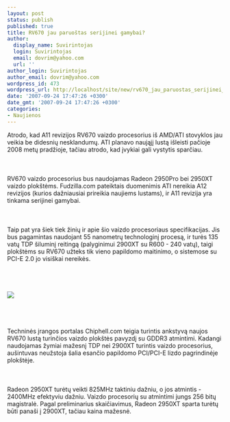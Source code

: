 ```yaml
---
layout: post
status: publish
published: true
title: RV670 jau paruoštas serijinei gamybai?
author:
  display_name: Suvirintojas
  login: Suvirintojas
  email: dovrim@yahoo.com
  url: ''
author_login: Suvirintojas
author_email: dovrim@yahoo.com
wordpress_id: 473
wordpress_url: http://localhost/site/new/rv670_jau_paruostas_serijinei_gamybai_/
date: '2007-09-24 17:47:26 +0300'
date_gmt: '2007-09-24 17:47:26 +0300'
categories:
- Naujienos
---
```

<p>Atrodo, kad A11 revizijos RV670 vaizdo procesorius iš AMD/ATI stovyklos jau veikia be didesnių nesklandumų. ATI planavo naująjį lustą išleisti pačioje 2008 metų pradžioje, tačiau atrodo, kad įvykiai gali vystytis sparčiau.<br />
<br><br />
<br>RV670 vaizdo procesorius bus naudojamas Radeon 2950Pro bei 2950XT vaizdo plokštėms. Fudzilla.com pateiktais duomenimis ATI nereikia A12 revizijos (kurios dažniausiai prireikia naujiems lustams), ir A11 revizija yra tinkama serijinei gamybai.<br />
<br><br />
<br>Taip pat yra šiek tiek žinių ir apie šio vaizdo procesoriaus specifikacijas. Jis bus pagamintas naudojant 55 nanometrų technologinį procesą, ir turės 135 vatų TDP šiluminį reitingą (palyginimui 2900XT su R600 - 240 vatų), taigi plokštėms su RV670 užteks tik vieno papildomo maitinimo, o sistemose su PCI-E 2.0 jo visiškai nereikės.<br />
<br><br />
<br><br><img src="http://img264.imageshack.us/img264/2364/20070921573cb0dc5578b6dct3.jpg"><br><br />
<br><br />
<br>Techninės įrangos portalas Chiphell.com teigia turintis ankstyvą naujos RV670 lustą turinčios vaizdo plokštės pavyzdį su GDDR3 atmintimi. Kadangi naudojamas žymiai mažesnį TDP nei 2900XT turintis vaizdo procesorius, aušintuvas neužstoja šalia esančio papildomo PCI/PCI-E lizdo pagrindinėje plokštėje.<br />
<br><br />
<br>Radeon 2950XT turėtų veikti 825MHz taktiniu dažniu, o jos atmintis - 2400MHz efektyviu dažniu. Vaizdo procesorių su atmintimi jungs 256 bitų magistralė. Pagal preliminarius skaičiavimus, Radeon 2950XT sparta turėtų būti panaši į 2900XT, tačiau kaina mažesnė.</p>
